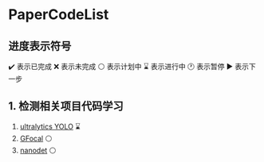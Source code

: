 # PaperCodeList
## 进度表示符号
:heavy_check_mark: 表示已完成
:x: 表示未完成
:white_circle: 表示计划中
:hourglass: 表示进行中
:clock1: 表示暂停
:arrow_forward: 表示下一步
## 1. 检测相关项目代码学习

1. [ultralytics YOLO](https://github.com/ultralytics/ultralytics) ⌛
2. [GFocal](https://github.com/implus/GFocal)  ⚪
3. [nanodet](https://github.com/RangiLyu/nanodet) ⚪

